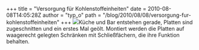 +++
title = "Versorgung für Kohlenstoffeinheiten"
date = 2010-08-08T14:05:28Z
author = "typ_o"
path = "/blog/2010/08/08/versorgung-fur-kohlenstoffeinheiten"
+++
[![](https://flipdot.org/blog/uploads/bar.serendipityThumb.jpg)](https://flipdot.org/blog/uploads/bar.jpg)Küche
und Bar entstehen gerade, Platten sind zugeschnitten und ein erstes Mal
geölt. Montiert werden die Platten auf waagerecht gelegten Schränken mit
Schließfächern, die ihre Funktion behalten.
